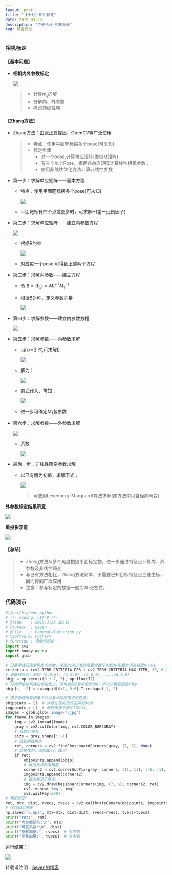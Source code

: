 ```yaml
---
layout: post
title: "【十七】相机标定"
date: 2019-03-23
description: "位姿估计-相机标定"
tag: 机器视觉
---
```

### 相机标定

#### 【基本问题】

- **相机内外参数标定**

  ![](https://eveseven.oss-cn-shanghai.aliyuncs.com/20190227152254.png)

  > - 计算$m_{ij}$的解
  > - 分解内、外参数
  > - 考虑非线性项

#### 【Zhang方法】

- Zhang方法：由张正友提出，OpenCV等广泛使用

  > - 特点：使用平面靶标摆多个pose(可未知)
  > - 标定步骤
  >   - 对一个pose,计算单应矩阵(类似M矩阵)
  >   - 有三个以上Pose，根据各单应矩阵计算线性相机参数；
  >   - 使用非线性优化方法计算非线性参数

- 第一步：求解单应矩阵——基本方程

  - 特点：使用平面靶标摆多个pose(可未知)

    ![](https://eveseven.oss-cn-shanghai.aliyuncs.com/20190227152710.png)

  - 平面靶标有四个点或更多时，可求解H(差一比例因子)

- 第二步：求解单应矩阵——建立内参数方程

  ![](https://eveseven.oss-cn-shanghai.aliyuncs.com/20190227152857.png)

  - 根据R约束

    ![](https://eveseven.oss-cn-shanghai.aliyuncs.com/20190227152920.png)

  - 对应每一个pose,可得到上述两个方程

- 第三步：求解内参数——建立方程

  - 令 $B=(b_{ij})=M_1^{-T}M_1^{-1}$

  - 根据B对称，定义参数向量

    ![](https://eveseven.oss-cn-shanghai.aliyuncs.com/20190227153140.png)

- 第四步：求解参数——建立内参数方程

  ![](https://eveseven.oss-cn-shanghai.aliyuncs.com/20190227153428.png)

- 第五步：求解参数——内参数求解

  - 当n>=3 时,可求解b

    ![](https://eveseven.oss-cn-shanghai.aliyuncs.com/20190227153504.png)

  - 解为：

    ![](https://eveseven.oss-cn-shanghai.aliyuncs.com/20190227153528.png)

  - 前式代入，可知：

    ![](https://eveseven.oss-cn-shanghai.aliyuncs.com/20190227153547.png)

  - 进一步可确定$M_1$各参数

- 第六步：求解参数——外参数求解

  ![](https://eveseven.oss-cn-shanghai.aliyuncs.com/20190227153634.png)

  - 系数

    ![](https://eveseven.oss-cn-shanghai.aliyuncs.com/20190227153717.png)

- 最后一步：非线性畸变参数求解

  - 以已有解为初值，求解下式：

    ![](https://eveseven.oss-cn-shanghai.aliyuncs.com/20190227153752.png)

    > 可使用Levenberg-Marquardt算法求解(原方法中只含径向畸变)

**外参数标定结果示意**

![](https://eveseven.oss-cn-shanghai.aliyuncs.com/20190227153933.png)

**重投影示意**

![](https://eveseven.oss-cn-shanghai.aliyuncs.com/20190227153950.png)

#### 【总结】

> - Zhang方法从多个角度拍摄平面标定物，进一步通过特征点计算内、外参数及非线性畸变
> - 与已有方法相比，Zhang方法简单，不需要已知目标特征点三维坐标，因而得到广泛应用
> - 注意：参与标定的数据一般为30张左右。

### 代码演示

```python
#!/usr/bin/env python
# -*- coding: utf-8 -*-
# @Time    : 2019/2/26 20:15
# @Author  : Seven
# @File    : CameraCalibration.py
# @Software: PyCharm
# function : 摄像机标定
import cv2
import numpy as np
import glob

# 设置寻找亚像素角点的参数，采用的停止准则是最大循环次数30和最大误差容限0.001
criteria = (cv2.TERM_CRITERIA_EPS + cv2.TERM_CRITERIA_MAX_ITER, 30, 0.001)
# 准备目标点，例如 (0,0,0), (1,0,0), (2,0,0) ....,(6,5,0)
objp = np.zeros((6 * 7, 3), np.float32)
# 将世界坐标系建在标定板上，所有点的Z坐标全部为0，所以只需要赋值x和y
objp[:, :2] = np.mgrid[0:7, 0:6].T.reshape(-1, 2)

# 用于存储所有图像中的对象点和图像点的数组。
objpoints = []  # 存储在现实世界空间的3d点
imgpoints = []  # 储存图像平面中的2d点。
images = glob.glob('image/*.jpg')
for fname in images:
    img = cv2.imread(fname)
    gray = cv2.cvtColor(img, cv2.COLOR_BGR2GRAY)
    # 获取XY坐标
    size = gray.shape[::-1]
    # 找到棋盘角点
    ret, corners = cv2.findChessboardCorners(gray, (7, 6), None)
    # 如果找到，添加3D点，2D点
    if ret:
        objpoints.append(objp)
        # 增加角点的准确度
        corners2 = cv2.cornerSubPix(gray, corners, (11, 11), (-1, -1), criteria)
        imgpoints.append(corners2)
        # 画出并显示角点
        img = cv2.drawChessboardCorners(img, (7, 6), corners2, ret)
        cv2.imshow('img', img)
        cv2.waitKey(500)
# 相机标定
ret, mtx, dist, rvecs, tvecs = cv2.calibrateCamera(objpoints, imgpoints, size, None, None)
# 保存相机参数
np.savez('C.npz', mtx=mtx, dist=dist, rvecs=rvecs, tvecs=tvecs)
print("ret:", ret)
print("内参数矩阵:\n", mtx)
print("畸变系数:\n", dist)
print("旋转向量:", rvecs)  # 外参数
print("平移向量:", tvecs)  # 外参数
```

运行结果：

![](https://eveseven.oss-cn-shanghai.aliyuncs.com/20190228215354.png)

转载请注明：[Seven的博客](http://sevenold.github.io)